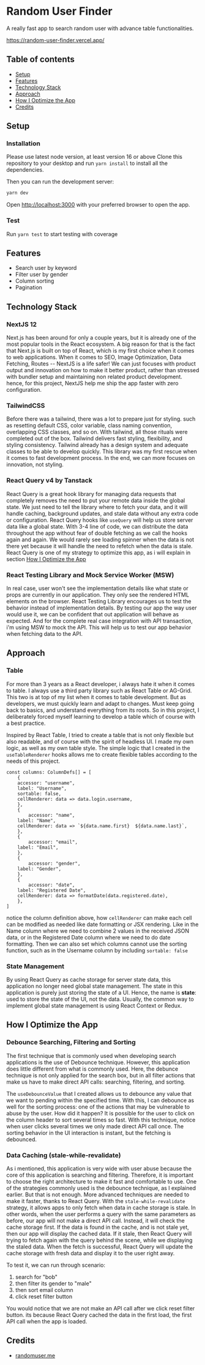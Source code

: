 # Random User Finder

A really fast app to search random user with advance table functionalities.

https://random-user-finder.vercel.app/

## Table of contents
- [Setup](#setup)
- [Features](#features)
- [Technology Stack](#technology-stack)
- [Approach](#approach)
- [How I Optimize the App](#how-i-optimize-the-app)
- [Credits](#credits)

## Setup

### Installation
Please use latest node version, at least version 16 or above
Clone this repository to your desktop and run `yarn install` to install all the dependencies.

Then you can run the development server:
```bash
yarn dev
```

Open [http://localhost:3000](http://localhost:3000) with your preferred browser to open the app.

### Test
Run `yarn test` to start testing with coverage

## Features
- Search user by keyword
- Filter user by gender
- Column sorting
- Pagination

## Technology Stack
### NextJS 12
Next.js has been around for only a couple years, but it is already one of the most popular tools in the React ecosystem. A big reason for that is the fact that Next.js is built on top of React, which is my first choice when it comes to web applications. When it comes to SEO, Image Optimization, Data Fetching, Routes -- NextJS is a life safer! We can just focuses with product output and innovation on how to make it better product, rather than stressed with bundler setup and maintaining non related product development. hence, for this project, NextJS help me ship the app faster with zero configuration. 

### TailwindCSS
Before there was a tailwind, there was a lot to prepare just for styling. such as resetting default CSS, color variable, class naming convention, overlapping CSS classes, and so on. With tailwind, all those rituals were completed out of the box. Tailwind delivers fast styling, flexibility, and styling consistency. Tailwind already has a design system and adequate classes to be able to develop quickly. This library was my first rescue when it comes to fast development process. In the end, we can more focuses on innovation, not styling.

### React Query v4 by Tanstack
React Query is a great hook library for managing data requests that completely removes the need to put your remote data inside the global state. We just need to tell the library where to fetch your data, and it will handle caching, background updates, and stale data without any extra code or configuration. React Query hooks like `useQuery` will help us store server data like a global state. With 3-4 line of code, we can distribute the data throughout the app without fear of double fetching as we call the hooks again and again. We would rarely see loading spinner when the data is not there yet because it will handle the need to refetch when the data is stale. React Query is one of my strategy to optimize this app, as i will explain in section [How I Optimize the App](#how-i-optimize-the-app)

### React Testing Library and Mock Service Worker (MSW) 
In real case, user won't see the implementation details like what state or props are currently in our application. They only see the rendered HTML elements on the browser. React Testing Library encourages us to test the behavior instead of implementation details. By testing our app the way user would use it, we can be confident that out application will behave as expected. And for the complete real case integration with API transaction, i'm using MSW to mock the API. This will help us to test our app behavior when fetching data to the API.


## Approach
### Table
For more than 3 years as a React developer, i always hate it when it comes to table. I always use a third party library such as React Table or AG-Grid. This two is at top of my list when it comes to table development. But as developers, we must quickly learn and adapt to changes. Must keep going back to basics, and understand everything from its roots. So in this project, I deliberately forced myself learning to develop a table which of course with a best practice.

Inspired by React Table, I tried to create a table that is not only flexible but also readable, and of course with the spirit of headless UI. I made my own logic, as well as my own table style. The simple logic that I created in the `useTableRenderer` hooks allows me to create flexible tables according to the needs of this project.
   
    const columns: ColumnDefs[] = [
	    {
		accessor: "username",
		label: "Username",
		sortable: false,
		cellRenderer: data => data.login.username,
	    },
	    {
	    	accessor: "name",
		label: "Name",
		cellRenderer: data => `${data.name.first}  ${data.name.last}`,
	    },
	    {
	    	accessor: "email",
		label: "Email",
	    },
	    {
	    	accessor: "gender",
		label: "Gender",
	    },
	    {
	    	accessor: "date",
		label: "Registered Date",
		cellRenderer: data => formatDate(data.registered.date),
	    },
    ]


notice the column definition above, how `cellRenderer` can make each cell can be modified as needed like date formatting or JSX rendering. Like in the Name column where we need to combine 2 values ​​in the received JSON data, or in the Registered Date column where we need to do date formatting. Then we can also set which columns cannot use the sorting function, such as in the Username column by including `sortable: false` 


### State Management
By using React Query as cache storage for server state data, this application no longer need global state management. The state in this application is purely just storing the state of a UI. Hence, the name is **state**: used to store the state of the UI, not the data. Usually, the common way to implement global state management is using React Context or Redux. 

## How I Optimize the App

### Debounce Searching, Filtering and Sorting
The first technique that is commonly used when developing search applications is the use of Debounce technique. However, this application does little different from what is commonly used. Here, the debunce technique is not only applied for the search box, but in all filter actions that make us have to make direct API calls: searching, filtering, and sorting.

The `useDebounceValue` that I created allows us to debounce any value that we want to pending within the specified time. With this, I can debounce as well for the sorting process: one of the actions that may be vulnerable to abuse by the user. How did it happen? It is possible for the user to click on the column header to sort several times so fast. With this technique, notice when user clicks several times we only made direct API call once. The sorting behavior in the UI interaction is instant, but the fetching is debounced.

### Data Caching (stale-while-revalidate)
As i mentioned, this application is very wide with user abuse because the core of this application is searching and filtering. Therefore, it is important to choose the right architecture to make it fast and comfortable to use. One of the strategies commonly used is the debounce technique, as I explained earlier. But that is not enough. More advanced techniques are needed to make it faster, thanks to React Query. With the `stale-while-revalidate` strategy, it allows apps to only fetch  when data in cache storage is stale. In other words, when the user performs a query with the same parameters as before, our app will not make a direct API call. Instead, it will check the cache storage first. If the data is found in the cache, and is not stale yet, then our app will display the cached data. If it stale, then React Query will trying to fetch again with the query behind the scene, while we displaying the staled data. When the fetch is successful, React Query will update the cache storage with fresh data and display it to the user right away.

To test it, we can run through scenario:
1. search for "bob" 
2. then filter its gender to "male"
3. then sort email column
4. click reset filter button

You would notice that we are not make an API call after we click reset filter button. its because React Query cached the data in the first load, the first API call when the app is loaded.

## Credits
- [randomuser.me](https://randomuser.me)
